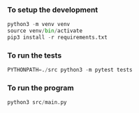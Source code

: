 ### To setup the development

```python
python3 -m venv venv
source venv/bin/activate
pip3 install -r requirements.txt
```


### To run the tests
```python
PYTHONPATH=./src python3 -m pytest tests
```

### To run the program
```python
python3 src/main.py 
```